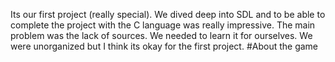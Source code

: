 Its our first project (really special). We dived deep into SDL and to be able to complete the project with the C language was really impressive.
The main problem was the lack of sources. We needed to learn it for ourselves. We were unorganized but I think its okay for the first project.
#About the game
 
